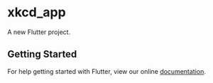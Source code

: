 # xkcd_app

A new Flutter project.

## Getting Started

For help getting started with Flutter, view our online
[documentation](https://flutter.io/).
